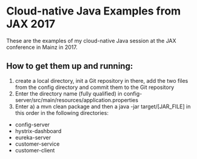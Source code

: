 # Cloud-native Java Examples from JAX 2017

These are the examples of my cloud-native Java session at the JAX conference in Mainz in 2017.

## How to get them up and running:
1. create a local directory, init a Git repository in there, add the two files from the config directory and commit them to the Git repository
2. Enter the directory name (fully qualified) in config-server/src/main/resources/application.properties
3. Enter a) a mvn clean package and then a java -jar target/[JAR_FILE] in this order in the following directories:
- config-server
- hystrix-dashboard
- eureka-server
- customer-service
- customer-client
